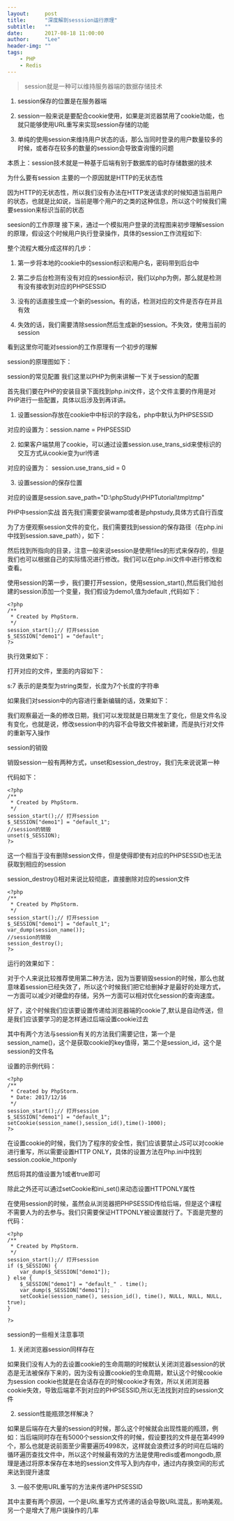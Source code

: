 ```yaml
---
layout:     post
title:      "深度解剖sesssion运行原理"
subtitle:   ""
date:       2017-08-18 11:00:00
author:     "Lee"
header-img: ""
tags:
    - PHP
    - Redis
---
```


> session就是一种可以维持服务器端的数据存储技术

1. session保存的位置是在服务器端

2. session一般来说是要配合cookie使用，如果是浏览器禁用了cookie功能，也就只能够使用URL重写来实现session存储的功能

3. 单纯的使用session来维持用户状态的话，那么当同时登录的用户数量较多的时候，或者存在较多的数量的session会导致查询慢的问题

 本质上：session技术就是一种基于后端有别于数据库的临时存储数据的技术

为什么要有session
主要的一个原因就是HTTP的无状态性

因为HTTP的无状态性，所以我们没有办法在HTTP发送请求的时候知道当前用户的状态，也就是比如说，当前是哪个用户的之类的这种信息，所以这个时候我们需要session来标识当前的状态

seesion的工作原理
接下来，通过一个模拟用户登录的流程图来初步理解session的原理，假设这个时候用户执行登录操作，具体的session工作流程如下:



整个流程大概分成这样的几步：

1. 第一步将本地的cookie中的session标识和用户名，密码带到后台中

2. 第二步后台检测有没有对应的session标识，我们以php为例，那么就是检测有没有接收到对应的PHPSESSID

3. 没有的话直接生成一个新的session。有的话，检测对应的文件是否存在并且有效

3. 失效的话，我们需要清除session然后生成新的session。不失效，使用当前的session

看到这里你可能对session的工作原理有一个初步的理解

session的原理图如下：



session的常见配置
我们这里以PHP为例来讲解一下关于session的配置

首先我们要在PHP的安装目录下面找到php.ini文件，这个文件主要的作用是对PHP进行一些配置，具体以后涉及到再详讲。

1. 设置session存放在cookie中中标识的字段名，php中默认为PHPSESSID

对应的设置为：session.name = PHPSESSID

2. 如果客户端禁用了cookie，可以通过设置session.use_trans_sid来使标识的交互方式从cookie变为url传递

对应的设置为： session.use_trans_sid = 0

3. 设置session的保存位置

对应的设置是session.save_path="D:\phpStudy\PHPTutorial\tmp\tmp"

PHP中session实战
首先我们需要安装wamp或者是phpstudy,具体方式自行百度

为了方便观察session文件的变化，我们需要找到session的保存路径（在php.ini中找到session.save_path），如下：



然后找到所指向的目录，注意一般来说session是使用files的形式来保存的，但是我们也可以根据自己的实际情况进行修改。我们可以在php.ini文件中进行修改和查看。



使用session的第一步，我们要打开session，使用session_start(),然后我们给创建的session添加一个变量，我们假设为demo1,值为default ,代码如下：

```
<?php
/**
 * Created by PhpStorm.
 */
session_start();// 打开session
$_SESSION["demo1"] = "default";
?>
```
执行效果如下：



打开对应的文件，里面的内容如下：



s:7 表示的是类型为string类型，长度为7个长度的字符串

如果我们对session中的内容进行重新编辑的话，效果如下：


我们观察最近一条的修改日期，我们可以发现就是日期发生了变化，但是文件名没有变化，也就是说，修改session中的内容不会导致文件被新建，而是执行对文件的重新写入操作

 session的销毁

销毁session一般有两种方式，unset和session_destroy，我们先来说说第一种

代码如下：
```
<?php
/**
 * Created by PhpStorm.
 */
session_start();// 打开session
$_SESSION["demo1"] = "default_1";
//session的销毁
unset($_SESSION);
?>
```
这一个相当于没有删除session文件，但是使得即使有对应的PHPSESSID也无法获取到相应的session

session_destroy()相对来说比较彻底，直接删除对应的session文件
```
<?php
/**
 * Created by PhpStorm.
 */
session_start();// 打开session
$_SESSION["demo1"] = "default_1";
var_dump(session_name());
//session的销毁
session_destroy();
?>
```
运行的效果如下：



对于个人来说比较推荐使用第二种方法，因为当要销毁session的时候，那么也就意味着session已经失效了，所以这个时候我们把它给删掉才是最好的处理方式，一方面可以减少对硬盘的存储，另外一方面可以相对优化session的查询速度。

好了，这个时候我们应该要设置传递给浏览器端的cookie了,默认是自动传送，但是我们应该要学习的是怎样通过后端设置cookie过去

其中有两个方法与session有关的方法我们需要记住，第一个是session_name()，这个是获取cookie的key值得，第二个是session_id，这个是session的文件名

设置的示例代码：
```
<?php
/**
 * Created by PhpStorm.
 * Date: 2017/12/16
 */
session_start();// 打开session
$_SESSION["demo1"] = "default_1";
setCookie(session_name(),session_id(),time()-1000);
?>
```
在设置cookie的时候，我们为了程序的安全性，我们应该要禁止JS可以对cookie进行重写，所以需要设置HTTP ONLY，具体的设置方法在Php.ini中找到session.cookie_httponly

然后将其的值设置为1或者true即可

除此之外还可以通过setCookie和ini_set()来动态设置HTTPONLY属性

在使用session的时候，虽然会从浏览器把PHPSESSID传给后端，但是这个课程不需要人为的去参与。我们只需要保证HTTPONLY被设置就行了。下面是完整的代码：

```
<?php
/**
 * Created by PhpStorm.
 */
session_start();// 打开session
if ($_SESSION) {
    var_dump($_SESSION["demo1"]);
} else {
    $_SESSION["demo1"] = "default_" . time();
    var_dump($_SESSION["demo1"]);
    setCookie(session_name(), session_id(), time(), NULL, NULL, NULL, true);
}

?>
```
session的一些相关注意事项
 1. 关闭浏览器session同样存在

如果我们没有人为的去设置cookie的生命周期的时候默认关闭浏览器session的状态是无法被保存下来的，因为没有设置cookie的生命周期，默认这个时候cookie为session cookie也就是在会话存在的时候cookie才有效，所以关闭浏览器cookie失效，导致后端拿不到对应的PHPSESSID,所以无法找到对应的session文件

2.  session性能瓶颈怎样解决？

如果是后端存在大量的session的时候，那么这个时候就会出现性能的瓶颈，例如：当后端同时存在有5000个session文件的时候，假设要找的文件是在第4999个，那么也就是说前面至少需要遍历4998次，这样就会浪费过多的时间在后端的循环遍历查找文件中，所以这个时候最有效的方法是使用redis或者mongodb,原理是通过将原本保存在本地的session文件写入到内存中，通过内存换空间的形式来达到提升速度

3. 一般不使用URL重写的方法来传递PHPSESSID

其中主要有两个原因，一个是URL重写方式传递的话会导致URL混乱，影响美观。另一个是增大了用户误操作的几率
